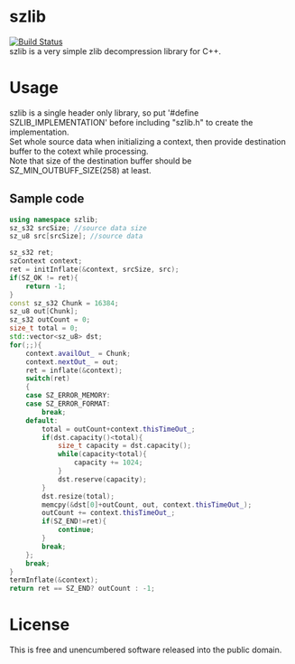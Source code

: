 # szlib
[![Build Status](https://travis-ci.org/taqu/szlib.svg?branch=master)](https://travis-ci.org/taqu/szlib)  
szlib is a very simple zlib decompression library for C++.

# Usage
szlib is a single header only library, so put '#define SZLIB_IMPLEMENTATION' before including "szlib.h" to create the implementation.  
Set whole source data when initializing a context, then provide destination buffer to the cotext while processing.  
Note that size of the destination buffer should be SZ_MIN_OUTBUFF_SIZE(258) at least.  

## Sample code
```cpp
using namespace szlib;
sz_s32 srcSize; //source data size
sz_u8 src[srcSize]; //source data

sz_s32 ret;
szContext context;
ret = initInflate(&context, srcSize, src);
if(SZ_OK != ret){
    return -1;
}
const sz_s32 Chunk = 16384;
sz_u8 out[Chunk];
sz_s32 outCount = 0;
size_t total = 0;
std::vector<sz_u8> dst;
for(;;){
    context.availOut_ = Chunk;
    context.nextOut_ = out;
    ret = inflate(&context);
    switch(ret)
    {
    case SZ_ERROR_MEMORY:
    case SZ_ERROR_FORMAT:
        break;
    default:
        total = outCount+context.thisTimeOut_;
        if(dst.capacity()<total){
            size_t capacity = dst.capacity();
            while(capacity<total){
                capacity += 1024;
            }
            dst.reserve(capacity);
        }
        dst.resize(total);
        memcpy(&dst[0]+outCount, out, context.thisTimeOut_);
        outCount += context.thisTimeOut_;
        if(SZ_END!=ret){
            continue;
        }
        break;
    };
    break;
}
termInflate(&context);
return ret == SZ_END? outCount : -1;
```
# License
This is free and unencumbered software released into the public domain.
